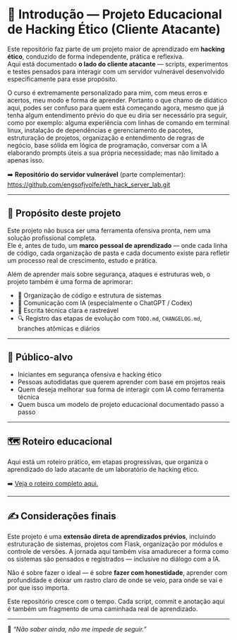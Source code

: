 # 🧠 Introdução — Projeto Educacional de Hacking Ético (Cliente Atacante)

Este repositório faz parte de um projeto maior de aprendizado em **hacking ético**, conduzido de forma independente, prática e reflexiva.  
Aqui está documentado **o lado do cliente atacante** — scripts, experimentos e testes pensados para interagir com um servidor vulnerável desenvolvido especificamente para esse propósito.

O curso é extremamente personalizado para mim, com meus erros e acertos, meu modo e forma de aprender. Portanto o que chamo de didático aqui, podes ser confuso para quem está começando agora, mesmo que já tenha algum entendimento prévio do que eu diria ser necessário pra seguir, como por exemplo: alguma experiência com linhas de comando em terminal linux, instalação de dependências e gerenciamento de pacotes, estruturação de projetos, organização e entendimento de regras de negócio, base sólida em lógica de programação, conversar com a IA elaborando prompts úteis a sua própria necessidade; mas não limitado a apenas isso.

➡️ **Repositório do servidor vulnerável** (parte complementar):  
https://github.com/engsofjvolfe/eth_hack_server_lab.git

---

## 🎯 Propósito deste projeto

Este projeto não busca ser uma ferramenta ofensiva pronta, nem uma solução profissional completa.  
Ele é, antes de tudo, um **marco pessoal de aprendizado** — onde cada linha de código, cada organização de pasta e cada documento existe para refletir um processo real de crescimento, estudo e prática.

Além de aprender mais sobre segurança, ataques e estruturas web, o projeto também é uma forma de aprimorar:

- 🧱 Organização de código e estrutura de sistemas
- 🧠 Comunicação com IA (especialmente o ChatGPT / Codex)
- 🧾 Escrita técnica clara e rastreável
- 🔍 Registro das etapas de evolução com `TODO.md`, `CHANGELOG.md`, branches atômicas e diários

---

## 🧪 Público-alvo

- Iniciantes em segurança ofensiva e hacking ético
- Pessoas autodidatas que querem aprender com base em projetos reais
- Quem deseja melhorar sua forma de interagir com IA como ferramenta técnica
- Quem busca um modelo de projeto educacional documentado passo a passo

---

## 🗺️ Roteiro educacional

Aqui está um roteiro prático, em etapas progressivas, que organiza o aprendizado do lado atacante de um laboratório de hacking ético.

➡️ [Veja o roteiro completo aqui.](/docs/roteiro_client.md)

---

## ✍️ Considerações finais

Este projeto é uma **extensão direta de aprendizados prévios**, incluindo estruturação de sistemas, projetos com Flask, organização por módulos e controle de versões. A jornada aqui também visa amadurecer a forma como os sistemas são pensados e registrados — inclusive no diálogo com a IA.

Não é sobre fazer o ideal — é sobre **fazer com honestidade**, aprender com profundidade e deixar um rastro claro de onde se veio, para onde se vai e por que isso importa.

Este repositório cresce com o tempo. Cada script, commit e anotação aqui é também um fragmento de uma caminhada real de aprendizado.

---

👣 *“Não saber ainda, não me impede de seguir.”*


